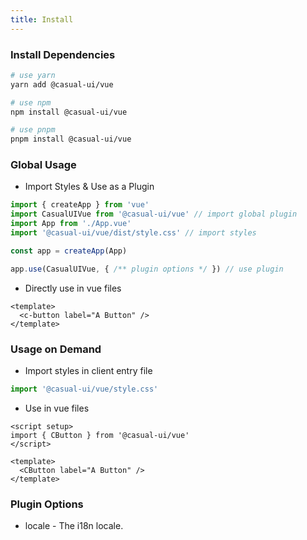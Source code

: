 ```yaml
---
title: Install
---
```


### Install Dependencies

```sh
# use yarn
yarn add @casual-ui/vue

# use npm
npm install @casual-ui/vue

# use pnpm
pnpm install @casual-ui/vue
```

### Global Usage

- Import Styles & Use as a Plugin

```js
import { createApp } from 'vue'
import CasualUIVue from '@casual-ui/vue' // import global plugin
import App from './App.vue'
import '@casual-ui/vue/dist/style.css' // import styles

const app = createApp(App)

app.use(CasualUIVue, { /** plugin options */ }) // use plugin
```

- Directly use in vue files

```vue
<template>
  <c-button label="A Button" />
</template>
```

### Usage on Demand

- Import styles in client entry file

```js
import '@casual-ui/vue/style.css'
```

- Use in vue files

```vue
<script setup>
import { CButton } from '@casual-ui/vue'
</script>

<template>
  <CButton label="A Button" />
</template>
```

### Plugin Options

* locale - The i18n locale.